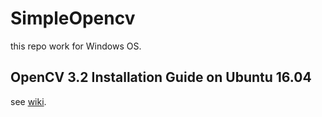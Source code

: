 # SimpleOpencv

this repo work for Windows OS.

## OpenCV 3.2 Installation Guide on Ubuntu 16.04
see [wiki](https://github.com/reger-men/Simple_Opencv/wiki/OpenCV-3.2-Installation-Script-on-Ubuntu-16.04).
